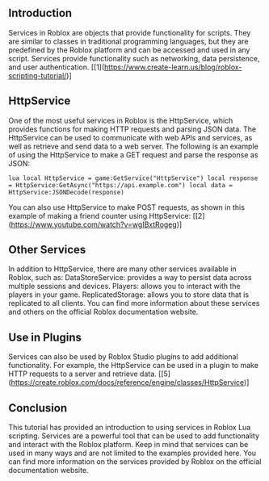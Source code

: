 Introduction
------------

Services in Roblox are objects that provide functionality for scripts. They are similar to classes in traditional programming languages, but they are predefined by the Roblox platform and can be accessed and used in any script. Services provide functionality such as networking, data persistence, and user authentication. \[\[1\](https://www.create-learn.us/blog/roblox-scripting-tutorial/)\]

HttpService
-----------

One of the most useful services in Roblox is the HttpService, which provides functions for making HTTP requests and parsing JSON data. The HttpService can be used to communicate with web APIs and services, as well as retrieve and send data to a web server. The following is an example of using the HttpService to make a GET request and parse the response as JSON:

```lua local HttpService = game:GetService("HttpService") local response = HttpService:GetAsync("https://api.example.com") local data = HttpService:JSONDecode(response) ```

You can also use HttpService to make POST requests, as shown in this example of making a friend counter using HttpService: \[\[2\](https://www.youtube.com/watch?v=wgIBxtRogeg)\]

Other Services
--------------

In addition to HttpService, there are many other services available in Roblox, such as: DataStoreService: provides a way to persist data across multiple sessions and devices. Players: allows you to interact with the players in your game. ReplicatedStorage: allows you to store data that is replicated to all clients. You can find more information about these services and others on the official Roblox documentation website.

Use in Plugins
--------------

Services can also be used by Roblox Studio plugins to add additional functionality. For example, the HttpService can be used in a plugin to make HTTP requests to a server and retrieve data. \[\[5\](https://create.roblox.com/docs/reference/engine/classes/HttpService)\]

Conclusion
----------

This tutorial has provided an introduction to using services in Roblox Lua scripting. Services are a powerful tool that can be used to add functionality and interact with the Roblox platform. Keep in mind that services can be used in many ways and are not limited to the examples provided here. You can find more information on the services provided by Roblox on the official documentation website.

